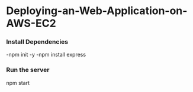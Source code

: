 # Deploying-an-Web-Application-on-AWS-EC2

### Install Dependencies
-npm init -y
-npm install express
### Run the server
npm start
